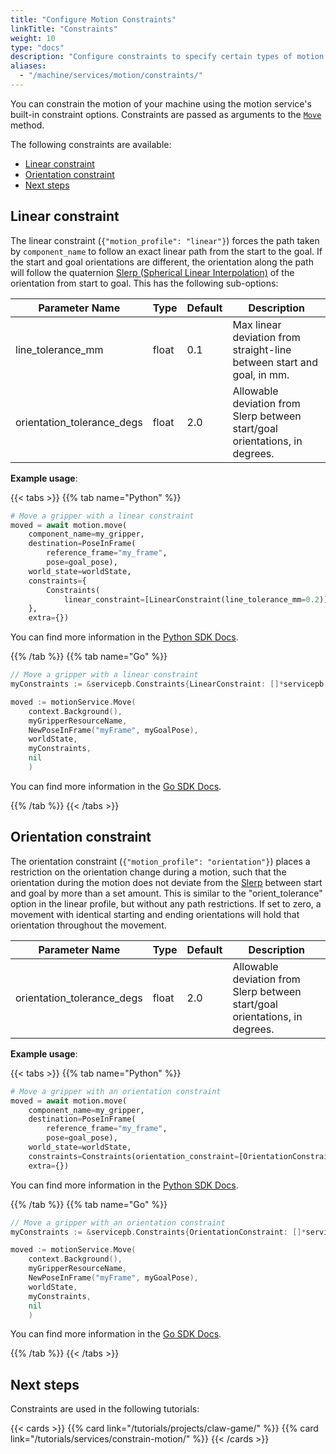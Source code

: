 ```yaml
---
title: "Configure Motion Constraints"
linkTitle: "Constraints"
weight: 10
type: "docs"
description: "Configure constraints to specify certain types of motion."
aliases:
  - "/machine/services/motion/constraints/"
---
```


You can constrain the motion of your machine using the motion service's built-in constraint options.
Constraints are passed as arguments to the [`Move`](../#move) method.

The following constraints are available:

- [Linear constraint](#linear-constraint)
- [Orientation constraint](#orientation-constraint)
- [Next steps](#next-steps)

## Linear constraint

The linear constraint (`{"motion_profile": "linear"}`) forces the path taken by `component_name` to follow an exact linear path from the start to the goal.
If the start and goal orientations are different, the orientation along the path will follow the quaternion [Slerp (Spherical Linear Interpolation)](https://en.wikipedia.org/wiki/Slerp) of the orientation from start to goal.
This has the following sub-options:

<!-- prettier-ignore -->
| Parameter Name | Type | Default | Description |
| -------------- | ---- | ------- | ----------- |
| line_tolerance_mm | float | 0.1 | Max linear deviation from straight-line between start and goal, in mm. |
| orientation_tolerance_degs | float | 2.0 | Allowable deviation from Slerp between start/goal orientations, in degrees. |

**Example usage**:

{{< tabs >}}
{{% tab name="Python" %}}

```python {class="line-numbers linkable-line-numbers"}
# Move a gripper with a linear constraint
moved = await motion.move(
    component_name=my_gripper,
    destination=PoseInFrame(
        reference_frame="my_frame",
        pose=goal_pose),
    world_state=worldState,
    constraints={
        Constraints(
            linear_constraint=[LinearConstraint(line_tolerance_mm=0.2)])
    },
    extra={})
```

You can find more information in the [Python SDK Docs](https://python.viam.dev/autoapi/viam/gen/service/motion/v1/motion_pb2/index.html#viam.gen.service.motion.v1.motion_pb2.Constraints).

{{% /tab %}}
{{% tab name="Go" %}}

```go {class="line-numbers linkable-line-numbers"}
// Move a gripper with a linear constraint
myConstraints := &servicepb.Constraints{LinearConstraint: []*servicepb.LinearConstraint{&servicepb.LinearConstraint{}}}

moved := motionService.Move(
    context.Background(),
    myGripperResourceName,
    NewPoseInFrame("myFrame", myGoalPose),
    worldState,
    myConstraints,
    nil
    )
```

You can find more information in the [Go SDK Docs](https://pkg.go.dev/go.viam.com/api/service/motion/v1#Constraints).

{{% /tab %}}
{{< /tabs >}}

## Orientation constraint

The orientation constraint (`{"motion_profile": "orientation"}`) places a restriction on the orientation change during a motion, such that the orientation during the motion does not deviate from the [Slerp](https://en.wikipedia.org/wiki/Slerp) between start and goal by more than a set amount.
This is similar to the "orient_tolerance" option in the linear profile, but without any path restrictions.
If set to zero, a movement with identical starting and ending orientations will hold that orientation throughout the movement.

<!-- prettier-ignore -->
| Parameter Name | Type | Default | Description |
| -------------- | ---- | ------- | ----------- |
| orientation_tolerance_degs | float | 2.0 | Allowable deviation from Slerp between start/goal orientations, in degrees. |

**Example usage**:

{{< tabs >}}
{{% tab name="Python" %}}

```python {class="line-numbers linkable-line-numbers"}
# Move a gripper with an orientation constraint
moved = await motion.move(
    component_name=my_gripper,
    destination=PoseInFrame(
        reference_frame="my_frame",
        pose=goal_pose),
    world_state=worldState,
    constraints=Constraints(orientation_constraint=[OrientationConstraint()]),
    extra={})
```

You can find more information in the [Python SDK Docs](https://python.viam.dev/autoapi/viam/gen/service/motion/v1/motion_pb2/index.html#viam.gen.service.motion.v1.motion_pb2.Constraints).

{{% /tab %}}
{{% tab name="Go" %}}

```go {class="line-numbers linkable-line-numbers"}
// Move a gripper with an orientation constraint
myConstraints := &servicepb.Constraints{OrientationConstraint: []*servicepb.OrientationConstraint{&servicepb.OrientationConstraint{}}}

moved := motionService.Move(
    context.Background(),
    myGripperResourceName,
    NewPoseInFrame("myFrame", myGoalPose),
    worldState,
    myConstraints,
    nil
    )
```

You can find more information in the [Go SDK Docs](https://pkg.go.dev/go.viam.com/api/service/motion/v1#Constraints).

{{% /tab %}}
{{< /tabs >}}

## Next steps

Constraints are used in the following tutorials:

{{< cards >}}
{{% card link="/tutorials/projects/claw-game/" %}}
{{% card link="/tutorials/services/constrain-motion/" %}}
{{< /cards >}}
